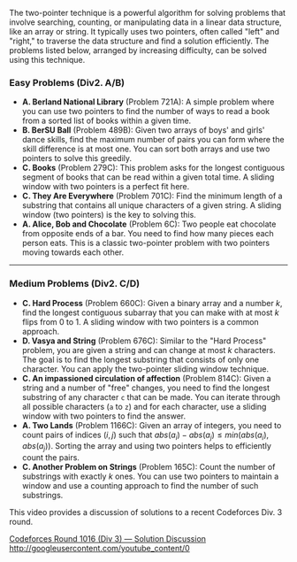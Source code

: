 The two-pointer technique is a powerful algorithm for solving problems that involve searching, counting, or manipulating data in a linear data structure, like an array or string. It typically uses two pointers, often called "left" and "right," to traverse the data structure and find a solution efficiently. The problems listed below, arranged by increasing difficulty, can be solved using this technique.

### Easy Problems (Div2. A/B)

* **A. Berland National Library** (Problem 721A): A simple problem where you can use two pointers to find the number of ways to read a book from a sorted list of books within a given time.
* **B. BerSU Ball** (Problem 489B): Given two arrays of boys' and girls' dance skills, find the maximum number of pairs you can form where the skill difference is at most one. You can sort both arrays and use two pointers to solve this greedily.
* **C. Books** (Problem 279C): This problem asks for the longest contiguous segment of books that can be read within a given total time. A sliding window with two pointers is a perfect fit here.
* **C. They Are Everywhere** (Problem 701C): Find the minimum length of a substring that contains all unique characters of a given string. A sliding window (two pointers) is the key to solving this.
* **A. Alice, Bob and Chocolate** (Problem 6C): Two people eat chocolate from opposite ends of a bar. You need to find how many pieces each person eats. This is a classic two-pointer problem with two pointers moving towards each other.

***

### Medium Problems (Div2. C/D)

* **C. Hard Process** (Problem 660C): Given a binary array and a number *k*, find the longest contiguous subarray that you can make with at most *k* flips from 0 to 1. A sliding window with two pointers is a common approach.
* **D. Vasya and String** (Problem 676C): Similar to the "Hard Process" problem, you are given a string and can change at most *k* characters. The goal is to find the longest substring that consists of only one character. You can apply the two-pointer sliding window technique.
* **C. An impassioned circulation of affection** (Problem 814C): Given a string and a number of "free" changes, you need to find the longest substring of any character `c` that can be made. You can iterate through all possible characters (`a` to `z`) and for each character, use a sliding window with two pointers to find the answer.
* **A. Two Lands** (Problem 1166C): Given an array of integers, you need to count pairs of indices $(i, j)$ such that $abs(a_i) - abs(a_j) \le min(abs(a_i), abs(a_j))$. Sorting the array and using two pointers helps to efficiently count the pairs.
* **C. Another Problem on Strings** (Problem 165C): Count the number of substrings with exactly *k* ones. You can use two pointers to maintain a window and use a counting approach to find the number of such substrings.

This video provides a discussion of solutions to a recent Codeforces Div. 3 round.

[Codeforces Round 1016 (Div 3) — Solution Discussion](https://www.youtube.com/watch?v=xYL433xDbSY)
http://googleusercontent.com/youtube_content/0
